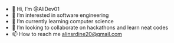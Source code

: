 - 👋 Hi, I’m @AliDev01
- 👀 I’m interested in software engineering
- 🌱 I’m currently learning computer science
- 💞️ I’m looking to collaborate on hackathons and learn neat codes
- 📫 How to reach me alinsrdine20@gmail.com

<!---
AliDev01/AliDev01 is a ✨ special ✨ repository because its `README.md` (this file) appears on your GitHub profile.
You can click the Preview link to take a look at your changes.
--->
